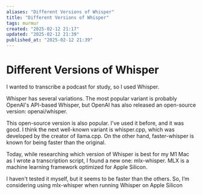 ```yaml
---
aliases: "Different Versions of Whisper"
title: "Different Versions of Whisper"
tags: murmur
created: "2025-02-12 21:17"
updated: "2025-02-12 21:39"
published_at: "2025-02-12 21:39"
---
```


# Different Versions of Whisper

I wanted to transcribe a podcast for study, so I used Whisper.

Whisper has several variations. The most popular variant is probably OpenAI's API-based Whisper, but OpenAI has also released an open-source version: openai/whisper.

This open-source version is also popular. I've used it before, and it was good. I think the next well-known variant is whisper.cpp, which was developed by the creator of llama.cpp. On the other hand, faster-whisper is known for being faster than the original.

Today, while researching which version of Whisper is best for my M1 Mac as I wrote a transcription script, I found a new one: mlx-whisper. MLX is a machine learning framework optimized for Apple Silicon.

I haven't tested it myself, but it seems to be faster than the others. So, I’m considering using mlx-whisper when running Whisper on Apple Silicon